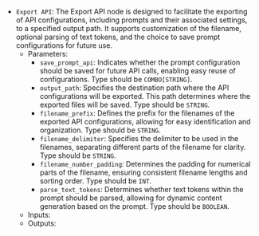- `Export API`: The Export API node is designed to facilitate the exporting of API configurations, including prompts and their associated settings, to a specified output path. It supports customization of the filename, optional parsing of text tokens, and the choice to save prompt configurations for future use.
    - Parameters:
        - `save_prompt_api`: Indicates whether the prompt configuration should be saved for future API calls, enabling easy reuse of configurations. Type should be `COMBO[STRING]`.
        - `output_path`: Specifies the destination path where the API configurations will be exported. This path determines where the exported files will be saved. Type should be `STRING`.
        - `filename_prefix`: Defines the prefix for the filenames of the exported API configurations, allowing for easy identification and organization. Type should be `STRING`.
        - `filename_delimiter`: Specifies the delimiter to be used in the filenames, separating different parts of the filename for clarity. Type should be `STRING`.
        - `filename_number_padding`: Determines the padding for numerical parts of the filename, ensuring consistent filename lengths and sorting order. Type should be `INT`.
        - `parse_text_tokens`: Determines whether text tokens within the prompt should be parsed, allowing for dynamic content generation based on the prompt. Type should be `BOOLEAN`.
    - Inputs:
    - Outputs:
